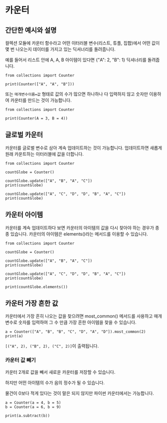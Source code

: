 # 카운터
## 간단한 예시와 설명
컬렉션 모듈에 카운터 함수라고 어떤 이터러블 변수(리스트, 튜플, 집합)에서 어떤 값이 몇 번 나오는지 데이터를 가지고 있는 딕셔너리를 돌려줍니다.

예를 들어서 리스트 안에 A, A, B 아이템이 있다면 {"A": 2, "B": 1} 딕셔너리를 돌려줍니다.

```
from collections import Counter

print(Counter(["A", "A", "B"]))
```

또는 `매개변수이름=값` 형태로 값의 수가 많으면 하나하나 다 입력하지 않고 숫자만 이용하여 카운터를 만드는 것이 가능합니다.

```
from collections import Counter

print(Counter(A = 3, B = 4))
```

## 글로벌 카운터
카운터를 글로벌 변수로 삼아 계속 업데이트하는 것이 가능합니다. 업데이트하면 새롭게 원래 카운트하는 이터러블에 값을 더합니다.

```
from collections import Counter

countGlobe = Counter()

countGlobe.update(["A", "B", "A", "C"])
print(countGlobe)

countGlobe.update(["A", "C", "D", "D", "B", "A", "C"])
print(countGlobe)
```

## 카운터 아이템
카운터를 계속 업데이트하다 보면 카운터의 아이템의 값을 다시 찾아야 하는 경우가 종종 있습니다. 카운터의 아이템은 elements()라는 메서드를 이용할 수 있습니다.

```
from collections import Counter

countGlobe = Counter()

countGlobe.update(["A", "B", "A", "C"])
print(countGlobe)

countGlobe.update(["A", "C", "D", "D", "B", "A", "C"])
print(countGlobe)

print(countGlobe.elements())
```

## 카운터 가장 흔한 값
카운터에서 가장 흔히 나오는 값을 찾으려면 most_common() 메서드를 사용하고 매개변수로 숫자를 입력하여 그 수 만큼 가장 흔한 아이템을 찾을 수 있습니다.

```
a = Counter(["A", "B", "B", "C", "D", "A", "D"]).most_common(2)
print(a)
```

`[("A", 2), ("B", 2), ("C", 2)]`이 출력됩니다.

### 카운터 값 빼기
카운터 2개로 값을 빼서 새로운 카운터를 저장할 수 있습니다.

하지만 어떤 아이템의 수가 음의 정수가 될 수 있습니다.

물건이 0보다 적게 있다는 것이 말은 되지 않지만 파이썬 카운터에서는 가능합니다.

```
a = Counter(a = 4, b = 5)
b = Counter(a = 6, b = 9)

print(a.subtract(b))
```

